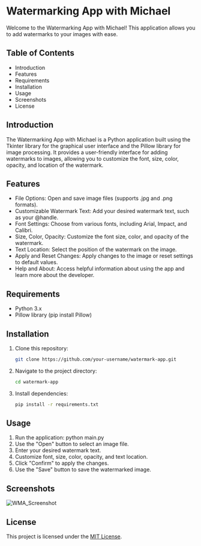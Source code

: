 # Watermarking App with Michael

Welcome to the Watermarking App with Michael! This application allows you to add watermarks to your images with ease.

## Table of Contents
- Introduction
- Features
- Requirements
- Installation
- Usage
- Screenshots
- License

## Introduction

The Watermarking App with Michael is a Python application built using the Tkinter library for the graphical user interface and the Pillow library for image processing. It provides a user-friendly interface for adding watermarks to images, allowing you to customize the font, size, color, opacity, and location of the watermark.

## Features

- File Options: Open and save image files (supports .jpg and .png formats).
- Customizable Watermark Text: Add your desired watermark text, such as your @handle.
- Font Settings: Choose from various fonts, including Arial, Impact, and Calibri.
- Size, Color, Opacity: Customize the font size, color, and opacity of the watermark.
- Text Location: Select the position of the watermark on the image.
- Apply and Reset Changes: Apply changes to the image or reset settings to default values.
- Help and About: Access helpful information about using the app and learn more about the developer.

## Requirements

- Python 3.x
- Pillow library (pip install Pillow)

## Installation

1. Clone this repository:
   ```bash 
   git clone https://github.com/your-username/watermark-app.git
   ```
   
2. Navigate to the project directory:
   ```bash
   cd watermark-app
   ```
   
3. Install dependencies: 
   ```bash
   pip install -r requirements.txt
   ```

## Usage

1. Run the application: python main.py
2. Use the "Open" button to select an image file.
3. Enter your desired watermark text.
4. Customize font, size, color, opacity, and text location.
5. Click "Confirm" to apply the changes.
6. Use the "Save" button to save the watermarked image.

## Screenshots

![WMA_Screenshot](https://github.com/Orangeliquid/Watermark-Application/assets/127478612/2c78c79c-dae4-4af3-8862-c988457dd386)

## License

This project is licensed under the [MIT License](LICENSE.txt).

